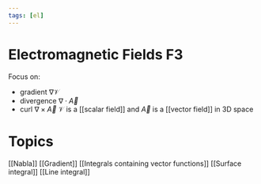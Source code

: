 ```yaml
---
tags: [el]
---
```

# Electromagnetic Fields F3
Focus on:
- gradient $\nabla \mathcal{V}$
- divergence $\nabla \cdot \vec{A}$
- curl $\nabla \times \vec{A}$
$\mathcal{V}$ is a [[scalar field]] and $\vec{A}$ is a [[vector field]] in 3D space

# Topics
[[Nabla]]
[[Gradient]]
[[Integrals containing vector functions]]
[[Surface integral]]
[[Line integral]]


